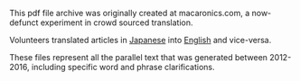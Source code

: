 This pdf file archive was originally created at macaronics.com, a now-defunct experiment in crowd sourced translation.

Volunteers translated articles in [Japanese](Japanese) into [English](English) and vice-versa.

These files represent all the parallel text that was generated between 2012-2016, including specific word and phrase clarifications.
